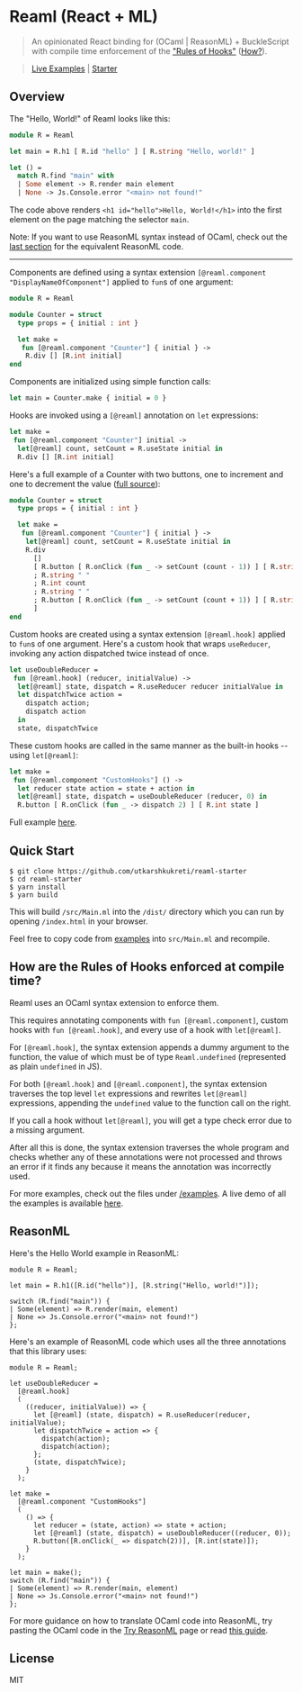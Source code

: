 # Reaml (React + ML)

> An opinionated React binding for (OCaml | ReasonML) + BuckleScript with
> compile time enforcement of the ["Rules of Hooks"](https://reactjs.org/docs/hooks-rules.html)
> ([How?](#how-are-the-rules-of-hooks-enforced-at-compile-time)).

> [Live Examples](https://reaml.netlify.com) | [Starter](https://github.com/utkarshkukreti/reaml-starter)

## Overview

The "Hello, World!" of Reaml looks like this:

```ocaml
module R = Reaml

let main = R.h1 [ R.id "hello" ] [ R.string "Hello, world!" ]

let () =
  match R.find "main" with
  | Some element -> R.render main element
  | None -> Js.Console.error "<main> not found!"
```

The code above renders `<h1 id="hello">Hello, World!</h1>` into the first
element on the page matching the selector `main`.

Note: If you want to use ReasonML syntax instead of OCaml, check out the
[last section](#reasonml) for the equivalent ReasonML code.

---

Components are defined using a syntax extension
`[@reaml.component "DisplayNameOfComponent"]` applied to `fun`s of one argument:

```ocaml
module R = Reaml

module Counter = struct
  type props = { initial : int }

  let make =
   fun [@reaml.component "Counter"] { initial } ->
    R.div [] [R.int initial]
end
```

Components are initialized using simple function calls:

```ocaml
let main = Counter.make { initial = 0 }
```

Hooks are invoked using a `[@reaml]` annotation on `let` expressions:

```ocaml
let make =
 fun [@reaml.component "Counter"] initial ->
  let[@reaml] count, setCount = R.useState initial in
  R.div [] [R.int initial]
```

Here's a full example of a Counter with two buttons, one to increment and one to
decrement the value ([full source](examples/Counter.ml)):

```ocaml
module Counter = struct
  type props = { initial : int }

  let make =
   fun [@reaml.component "Counter"] { initial } ->
    let[@reaml] count, setCount = R.useState initial in
    R.div
      []
      [ R.button [ R.onClick (fun _ -> setCount (count - 1)) ] [ R.string "-" ]
      ; R.string " "
      ; R.int count
      ; R.string " "
      ; R.button [ R.onClick (fun _ -> setCount (count + 1)) ] [ R.string "+" ]
      ]
end
```

Custom hooks are created using a syntax extension `[@reaml.hook]` applied to
`fun`s of one argument. Here's a custom hook that wraps `useReducer`, invoking
any action dispatched twice instead of once.

```ocaml
let useDoubleReducer =
 fun [@reaml.hook] (reducer, initialValue) ->
  let[@reaml] state, dispatch = R.useReducer reducer initialValue in
  let dispatchTwice action =
    dispatch action;
    dispatch action
  in
  state, dispatchTwice
```

These custom hooks are called in the same manner as the built-in hooks -- using
`let[@reaml]`:

```ocaml
let make =
 fun [@reaml.component "CustomHooks"] () ->
  let reducer state action = state + action in
  let[@reaml] state, dispatch = useDoubleReducer (reducer, 0) in
  R.button [ R.onClick (fun _ -> dispatch 2) ] [ R.int state ]
```

Full example [here](examples/CustomHooks.ml).

## Quick Start

    $ git clone https://github.com/utkarshkukreti/reaml-starter
    $ cd reaml-starter
    $ yarn install
    $ yarn build

This will build `/src/Main.ml` into the `/dist/` directory which you can run by
opening `/index.html` in your browser.

Feel free to copy code from [examples](/examples) into `src/Main.ml` and
recompile.

## How are the Rules of Hooks enforced at compile time?

Reaml uses an OCaml syntax extension to enforce them.

This requires annotating components with `fun [@reaml.component]`,
custom hooks with `fun [@reaml.hook]`, and every use of a hook with
`let[@reaml]`.

For `[@reaml.hook]`, the syntax extension appends a dummy argument to the
function, the value of which must be of type `Reaml.undefined` (represented as
plain `undefined` in JS).

For both `[@reaml.hook]` and `[@reaml.component]`, the syntax extension
traverses the top level `let` expressions and rewrites `let[@reaml]`
expressions, appending the `undefined` value to the function call on the right.

If you call a hook without `let[@reaml]`, you will get a type check error due to
a missing argument.

After all this is done, the syntax extension traverses the whole program and
checks whether any of these annotations were not processed and throws an error
if it finds any because it means the annotation was incorrectly used.

For more examples, check out the files under [/examples](examples).
A live demo of all the examples is available
[here](https://reaml.netlify.com).

## ReasonML

Here's the Hello World example in ReasonML:

```reason
module R = Reaml;

let main = R.h1([R.id("hello")], [R.string("Hello, world!")]);

switch (R.find("main")) {
| Some(element) => R.render(main, element)
| None => Js.Console.error("<main> not found!")
};
```

Here's an example of ReasonML code which uses all the three annotations that
this library uses:

```reason
module R = Reaml;

let useDoubleReducer =
  [@reaml.hook]
  (
    ((reducer, initialValue)) => {
      let [@reaml] (state, dispatch) = R.useReducer(reducer, initialValue);
      let dispatchTwice = action => {
        dispatch(action);
        dispatch(action);
      };
      (state, dispatchTwice);
    }
  );

let make =
  [@reaml.component "CustomHooks"]
  (
    () => {
      let reducer = (state, action) => state + action;
      let [@reaml] (state, dispatch) = useDoubleReducer((reducer, 0));
      R.button([R.onClick(_ => dispatch(2))], [R.int(state)]);
    }
  );

let main = make();
switch (R.find("main")) {
| Some(element) => R.render(main, element)
| None => Js.Console.error("<main> not found!")
};
```

For more guidance on how to translate OCaml code into ReasonML, try pasting the
OCaml code in the [Try ReasonML](https://reasonml.github.io/en/try) page or read
[this guide](https://reasonml.github.io/docs/en/comparison-to-ocaml).

## License

MIT
